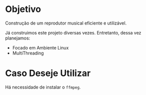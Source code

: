 # Objetivo 

Construção de um reprodutor musical eficiente e utilizável.

Já construimos este projeto diversas vezes. Entretanto, dessa vez planejamos:

- Focado em Ambiente Linux
- MultiThreading

# Caso Deseje Utilizar

Há necessidade de instalar o `ffmpeg`.
